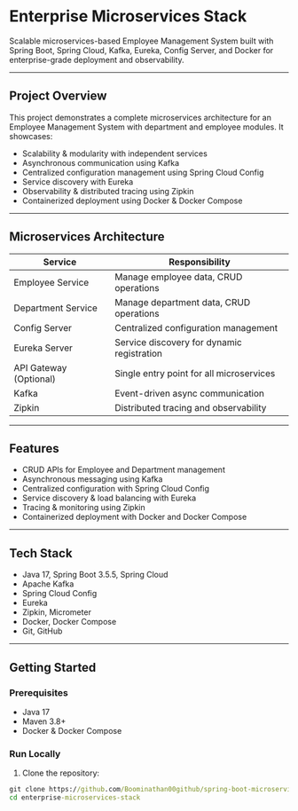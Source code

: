 # Enterprise Microservices Stack

Scalable microservices-based Employee Management System built with Spring Boot, Spring Cloud, Kafka, Eureka, Config Server, and Docker for enterprise-grade deployment and observability.

---

## Project Overview

This project demonstrates a complete microservices architecture for an Employee Management System with department and employee modules. It showcases:

- Scalability & modularity with independent services  
- Asynchronous communication using Kafka  
- Centralized configuration management using Spring Cloud Config  
- Service discovery with Eureka  
- Observability & distributed tracing using Zipkin  
- Containerized deployment using Docker & Docker Compose  

---

## Microservices Architecture

| Service                   | Responsibility                                |
|----------------------------|-----------------------------------------------|
| Employee Service           | Manage employee data, CRUD operations       |
| Department Service         | Manage department data, CRUD operations     |
| Config Server              | Centralized configuration management        |
| Eureka Server              | Service discovery for dynamic registration  |
| API Gateway (Optional)     | Single entry point for all microservices    |
| Kafka                      | Event-driven async communication            |
| Zipkin                     | Distributed tracing and observability      |

---

## Features

- CRUD APIs for Employee and Department management  
- Asynchronous messaging using Kafka  
- Centralized configuration with Spring Cloud Config  
- Service discovery & load balancing with Eureka  
- Tracing & monitoring using Zipkin  
- Containerized deployment with Docker and Docker Compose  

---

## Tech Stack

- Java 17, Spring Boot 3.5.5, Spring Cloud  
- Apache Kafka  
- Spring Cloud Config  
- Eureka  
- Zipkin, Micrometer  
- Docker, Docker Compose  
- Git, GitHub  

---

## Getting Started

### Prerequisites
- Java 17  
- Maven 3.8+  
- Docker & Docker Compose  

### Run Locally
1. Clone the repository:
```cmd
git clone https://github.com/Boominathan00github/spring-boot-microservices-stack.git
cd enterprise-microservices-stack
